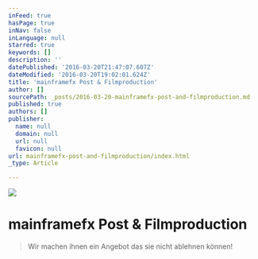 ```yaml
---
inFeed: true
hasPage: true
inNav: false
inLanguage: null
starred: true
keywords: []
description: ''
datePublished: '2016-03-20T21:47:07.607Z'
dateModified: '2016-03-20T19:02:01.624Z'
title: 'mainframefx Post & Filmproduction'
author: []
sourcePath: _posts/2016-03-20-mainframefx-post-and-filmproduction.md
published: true
authors: []
publisher:
  name: null
  domain: null
  url: null
  favicon: null
url: mainframefx-post-and-filmproduction/index.html
_type: Article

---
```

![](https://the-grid-user-content.s3-us-west-2.amazonaws.com/88572e22-6feb-491d-b512-493bfb083225.png)

# mainframefx Post & Filmproduction

> Wir machen ihnen ein Angebot das sie nicht ablehnen können!